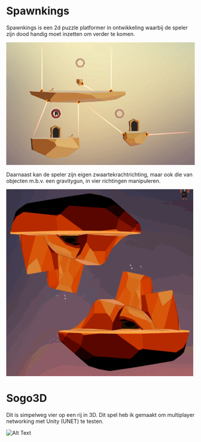 # Spawnkings

Spawnkings is een 2d puzzle platformer in ontwikkeling waarbij de speler zijn dood handig moet inzetten om verder te komen.

![Alt Text](https://github.com/jasperdebeer/Unity3D/blob/master/Spawnkings%20respawn.gif)


Daarnaast kan de speler zijn eigen zwaartekrachtrichting, maar ook die van objecten m.b.v. een gravitygun,  in vier richtingen manipuleren.

![Alt Text](https://github.com/jasperdebeer/Unity3D/blob/master/Spawnkings%20gravity.gif)


# Sogo3D

Dit is simpelweg vier op een rij in 3D. Dit spel heb ik gemaakt om multiplayer networking met Unity (UNET) te testen.

![Alt Text](https://github.com/jasperdebeer/Unity3D/blob/master/Sogo3D.gif)
